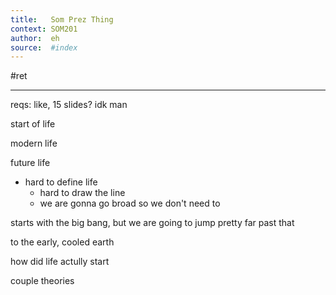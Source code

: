 ```yaml
---
title:   Som Prez Thing
context: SOM201
author:  eh
source:  #index
---
```


#ret 

---


reqs: like, 15 slides? idk man




start of life


modern life


future life





- hard to define life
	- hard to draw the line
	- we are gonna go broad so we don't need to 


starts with the big bang, but we are going to jump pretty far past that

to the early, cooled earth

how did life actully start

couple theories

